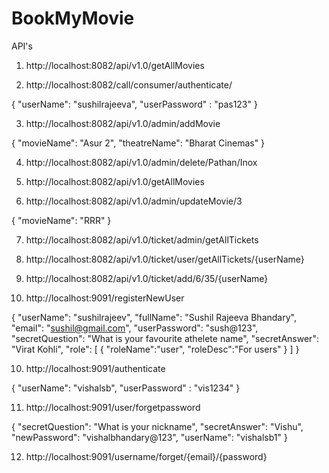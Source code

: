 # BookMyMovie


API's 
1. http://localhost:8082/api/v1.0/getAllMovies

2. http://localhost:8082/call/consumer/authenticate/

{
"userName": "sushilrajeeva",
"userPassword" : "pas123"
}

3. http://localhost:8082/api/v1.0/admin/addMovie

{
    "movieName": "Asur 2",
    "theatreName": "Bharat Cinemas"
}

4. http://localhost:8082/api/v1.0/admin/delete/Pathan/Inox

5. http://localhost:8082/api/v1.0/getAllMovies

6. http://localhost:8082/api/v1.0/admin/updateMovie/3

{
    "movieName": "RRR"
}

7. http://localhost:8082/api/v1.0/ticket/admin/getAllTickets
8. http://localhost:8082/api/v1.0/ticket/user/getAllTickets/{userName}

9. http://localhost:8082/api/v1.0/ticket/add/6/35/{userName}

10. http://localhost:9091/registerNewUser

{
"userName": "sushilrajeev",
"fullName": "Sushil Rajeeva Bhandary",
"email": "sushil@gmail.com",
"userPassword": "sush@123",
"secretQuestion": "What is your favourite athelete name",
"secretAnswer": "Virat Kohli",
"role": [
{
"roleName":"user",
"roleDesc":"For users"
}
]
}

10. http://localhost:9091/authenticate

{
"userName": "vishalsb",
"userPassword" : "vis1234"
}

11. http://localhost:9091/user/forgetpassword

{
    "secretQuestion": "What is your nickname",
    "secretAnswer": "Vishu",
    "newPassword": "vishalbhandary@123",
    "userName": "vishalsb1"
}

12. http://localhost:9091/username/forget/{email}/{password}

